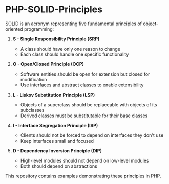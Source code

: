 # PHP-SOLID-Principles
 SOLID is an acronym representing five fundamental principles of object-oriented programming:

1. **S - Single Responsibility Principle (SRP)**
    - A class should have only one reason to change
    - Each class should handle one specific functionality

2. **O - Open/Closed Principle (OCP)**
    - Software entities should be open for extension but closed for modification
    - Use interfaces and abstract classes to enable extensibility

3. **L - Liskov Substitution Principle (LSP)**
    - Objects of a superclass should be replaceable with objects of its subclasses
    - Derived classes must be substitutable for their base classes

4. **I - Interface Segregation Principle (ISP)**
    - Clients should not be forced to depend on interfaces they don't use
    - Keep interfaces small and focused

5. **D - Dependency Inversion Principle (DIP)**
    - High-level modules should not depend on low-level modules
    - Both should depend on abstractions

This repository contains examples demonstrating these principles in PHP.
